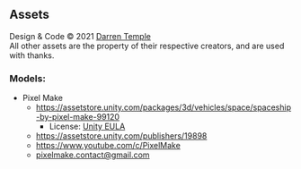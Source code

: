 ## Assets
Design & Code &#169; 2021 [Darren Temple](https://github.com/Reikyo)<br/>
All other assets are the property of their respective creators, and are used with thanks.

### Models:
- Pixel Make
    - https://assetstore.unity.com/packages/3d/vehicles/space/spaceship-by-pixel-make-99120
        - License: [Unity EULA](https://unity3d.com/legal/as_terms)
    - https://assetstore.unity.com/publishers/19898
    - https://www.youtube.com/c/PixelMake
    - pixelmake.contact@gmail.com
